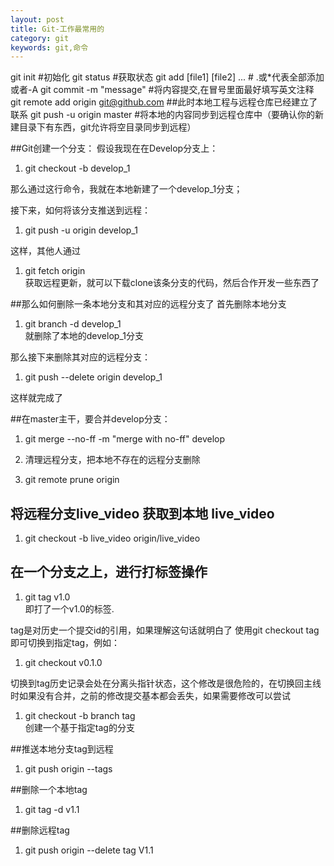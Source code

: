 ```yaml
---
layout: post
title: Git-工作最常用的
category: git
keywords: git,命令
---
```


git init #初始化
git status #获取状态
git add [file1] [file2] ... # .或*代表全部添加或者-A
git commit -m "message" #将内容提交,在冒号里面最好填写英文注释
git remote add origin git@github.com ##此时本地工程与远程仓库已经建立了联系
git push -u origin master #将本地的内容同步到远程仓库中（要确认你的新建目录下有东西，git允许将空目录同步到远程）

##Git创建一个分支： 
假设我现在在Develop分支上： 

1. git checkout -b develop_1   

那么通过这行命令，我就在本地新建了一个develop_1分支； 

接下来，如何将该分支推送到远程： 

1. git push -u origin develop_1  

这样，其他人通过 
1. git fetch origin   
获取远程更新，就可以下载clone该条分支的代码，然后合作开发一些东西了 

##那么如何删除一条本地分支和其对应的远程分支了 
首先删除本地分支 
 
1. git branch -d develop_1  
就删除了本地的develop_1分支 

那么接下来删除其对应的远程分支： 
1. git push --delete origin develop_1

这样就完成了 

##在master主干，要合并develop分支： 

1. git merge --no-ff -m "merge with no-ff" develop  

2. 清理远程分支，把本地不存在的远程分支删除 

3. git remote prune origin  

## 将远程分支live_video 获取到本地 live_video 

1. git checkout -b live_video origin/live_video   

## 在一个分支之上，进行打标签操作 

1. git tag v1.0  
即打了一个v1.0的标签. 

tag是对历史一个提交id的引用，如果理解这句话就明白了 
使用git checkout tag即可切换到指定tag，例如： 
  
1. git checkout v0.1.0  

切换到tag历史记录会处在分离头指针状态，这个修改是很危险的，在切换回主线时如果没有合并，之前的修改提交基本都会丢失，如果需要修改可以尝试 
1. git checkout -b branch tag  
创建一个基于指定tag的分支 

##推送本地分支tag到远程 

1. git push origin --tags  

##删除一个本地tag 

1. git tag -d v1.1   

##删除远程tag 

1. git push origin --delete tag V1.1  